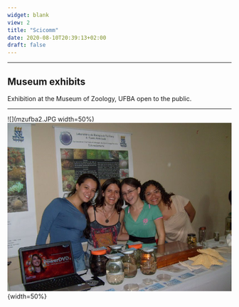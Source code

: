 ```yaml
---
widget: blank
view: 2
title: "Scicomm" 
date: 2020-08-10T20:39:13+02:00
draft: false
---
```


---
Museum exhibits
---

Exhibition at the Museum of Zoology, UFBA open to the public.

---

![](mzufba2.JPG width=50%) ![mzufba](mzufba.jpeg){width=50%} 


